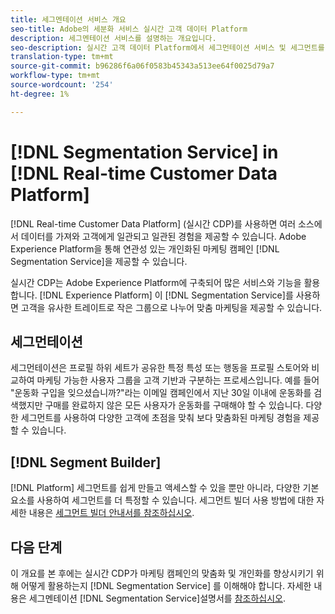 ```yaml
---
title: 세그멘테이션 서비스 개요
seo-title: Adobe의 세분화 서비스 실시간 고객 데이터 Platform
description: 세그멘테이션 서비스를 설명하는 개요입니다.
seo-description: 실시간 고객 데이터 Platform에서 세그먼테이션 서비스 및 세그먼트를 설명하는 개요입니다.
translation-type: tm+mt
source-git-commit: b96286f6a06f0583b45343a513ee64f0025d79a7
workflow-type: tm+mt
source-wordcount: '254'
ht-degree: 1%

---
```



# [!DNL Segmentation Service] in [!DNL Real-time Customer Data Platform]

[!DNL Real-time Customer Data Platform] (실시간 CDP)를 사용하면 여러 소스에서 데이터를 가져와 고객에게 일관되고 일관된 경험을 제공할 수 있습니다. Adobe Experience Platform을 통해 연관성 있는 개인화된 마케팅 캠페인 [!DNL Segmentation Service]을 제공할 수 있습니다.

실시간 CDP는 Adobe Experience Platform에 구축되어 많은 서비스와 기능을 활용합니다. [!DNL Experience Platform] 이 [!DNL Segmentation Service]를 사용하면 고객을 유사한 트레이트로 작은 그룹으로 나누어 맞춤 마케팅을 제공할 수 있습니다.

## 세그먼테이션

세그먼테이션은 프로필 하위 세트가 공유한 특정 특성 또는 행동을 프로필 스토어와 비교하여 마케팅 가능한 사용자 그룹을 고객 기반과 구분하는 프로세스입니다. 예를 들어 &quot;운동화 구입을 잊으셨습니까?&quot;라는 이메일 캠페인에서 지난 30일 이내에 운동화를 검색했지만 구매를 완료하지 않은 모든 사용자가 운동화를 구매해야 할 수 있습니다. 다양한 세그먼트를 사용하여 다양한 고객에 초점을 맞춰 보다 맞춤화된 마케팅 경험을 제공할 수 있습니다.

## [!DNL Segment Builder]

[!DNL Platform] 세그먼트를 쉽게 만들고 액세스할 수 있을 뿐만 아니라, 다양한 기본 요소를 사용하여 세그먼트를 더 특정할 수 있습니다. 세그먼트 빌더 사용 방법에 대한 자세한 내용은 [세그먼트 빌더 안내서를 참조하십시오](./segment-builder-guide.md).

## 다음 단계

이 개요를 본 후에는 실시간 CDP가 마케팅 캠페인의 맞춤화 및 개인화를 향상시키기 위해 어떻게 활용하는지 [!DNL Segmentation Service] 를 이해해야 합니다. 자세한 내용은 세그멘테이션 [!DNL Segmentation Service]설명서를 [참조하십시오](../../segmentation/home.md).
